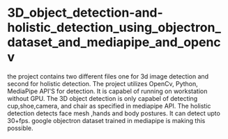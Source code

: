 # 3D_object_detection-and-holistic_detection_using_objectron_dataset_and_mediapipe_and_opencv
the project contains two different files one for 3d image detection and second for holistic detection.
The project utilizes OpenCv, Python, MediaPipe API'S for detection.
It is capabel of running on workstation without GPU.
The 3D object detection is only capabel of detecting cup,shoe,camera, and chair as specified in mediapipe API.
The holistic detection detects face mesh ,hands and body postures.
It can detect upto 30+fps.
google objectron dataset trained in mediapipe is making this possible.
